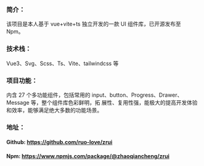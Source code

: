### 简介：

该项目是本人基于 vue+vite+ts 独立开发的一款 UI 组件库，已开源发布至 Npm。

### 技术栈：

Vue3、Svg、Scss、Ts、Vite、tailwindcss 等

### 项目功能：

内含 27 个多功能组件，包括常用的 input、button、Progress、Drawer、Message 等，整个组件库色彩鲜明，拓
展性、复用性强，能极大的提高开发体验和效率，能够满足绝大多数的功能场景。

### 地址：

#### Github: https://github.com/ruo-love/zrui
#### Npm: https://www.npmjs.com/package/@zhaoqiancheng/zrui
